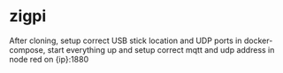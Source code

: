 # zigpi
After cloning, setup correct USB stick location and UDP ports in docker-compose, start everything up and setup correct mqtt and udp address in node red on {ip}:1880 